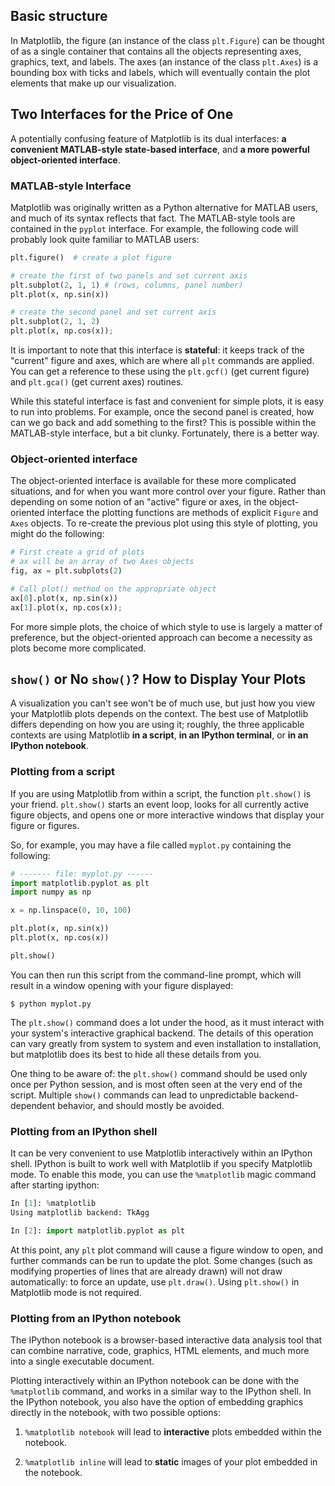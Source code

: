 ## Basic structure

In Matplotlib, the figure (an instance of the class `plt.Figure`) can be thought of as a single container that contains all the objects representing axes, graphics, text, and labels. The axes (an instance of the class `plt.Axes`) is a bounding box with ticks and labels, which will eventually contain the plot elements that make up our visualization.

## Two Interfaces for the Price of One

A potentially confusing feature of Matplotlib is its dual interfaces: **a convenient MATLAB-style state-based interface**, and **a more powerful object-oriented interface**.

### MATLAB-style Interface

Matplotlib was originally written as a Python alternative for MATLAB users, and much of its syntax reflects that fact. The MATLAB-style tools are contained in the `pyplot` interface. For example, the following code will probably look quite familiar to MATLAB users:

```python
plt.figure()  # create a plot figure

# create the first of two panels and set current axis
plt.subplot(2, 1, 1) # (rows, columns, panel number)
plt.plot(x, np.sin(x))

# create the second panel and set current axis
plt.subplot(2, 1, 2)
plt.plot(x, np.cos(x));
```

It is important to note that this interface is **stateful**: it keeps track of the "current" figure and axes, which are where all `plt` commands are applied. You can get a reference to these using the `plt.gcf()` (get current figure) and `plt.gca()` (get current axes) routines.

While this stateful interface is fast and convenient for simple plots, it is easy to run into problems. For example, once the second panel is created, how can we go back and add something to the first? This is possible within the MATLAB-style interface, but a bit clunky. Fortunately, there is a better way.

### Object-oriented interface

The object-oriented interface is available for these more complicated situations, and for when you want more control over your figure. Rather than depending on some notion of an "active" figure or axes, in the object-oriented interface the plotting functions are methods of explicit `Figure` and `Axes` objects. To re-create the previous plot using this style of plotting, you might do the following:

```python
# First create a grid of plots
# ax will be an array of two Axes objects
fig, ax = plt.subplots(2)

# Call plot() method on the appropriate object
ax[0].plot(x, np.sin(x))
ax[1].plot(x, np.cos(x));
```

For more simple plots, the choice of which style to use is largely a matter of preference, but the object-oriented approach can become a necessity as plots become more complicated. 

## `show()` or No `show()`? How to Display Your Plots

A visualization you can't see won't be of much use, but just how you view your Matplotlib plots depends on the context. The best use of Matplotlib differs depending on how you are using it; roughly, the three applicable contexts are using Matplotlib **in a script**, **in an IPython terminal**, or **in an IPython notebook**.

### Plotting from a script

If you are using Matplotlib from within a script, the function `plt.show()` is your friend. `plt.show()` starts an event loop, looks for all currently active figure objects, and opens one or more interactive windows that display your figure or figures.

So, for example, you may have a file called `myplot.py` containing the following:

```python
# ------- file: myplot.py ------
import matplotlib.pyplot as plt
import numpy as np

x = np.linspace(0, 10, 100)

plt.plot(x, np.sin(x))
plt.plot(x, np.cos(x))

plt.show()
```

You can then run this script from the command-line prompt, which will result in a window opening with your figure displayed:

```
$ python myplot.py
```

The `plt.show()` command does a lot under the hood, as it must interact with your system's interactive graphical backend. The details of this operation can vary greatly from system to system and even installation to installation, but matplotlib does its best to hide all these details from you.

One thing to be aware of: the `plt.show()` command should be used only once per Python session, and is most often seen at the very end of the script. Multiple `show()` commands can lead to unpredictable backend-dependent behavior, and should mostly be avoided.

### Plotting from an IPython shell

It can be very convenient to use Matplotlib interactively within an IPython shell. IPython is built to work well with Matplotlib if you specify Matplotlib mode. To enable this mode, you can use the `%matplotlib` magic command after starting ipython:

```python
In [1]: %matplotlib
Using matplotlib backend: TkAgg

In [2]: import matplotlib.pyplot as plt
```

At this point, any `plt` plot command will cause a figure window to open, and further commands can be run to update the plot. Some changes (such as modifying properties of lines that are already drawn) will not draw automatically: to force an update, use `plt.draw()`. Using `plt.show()` in Matplotlib mode is not required.

### Plotting from an IPython notebook

The IPython notebook is a browser-based interactive data analysis tool that can combine narrative, code, graphics, HTML elements, and much more into a single executable document.

Plotting interactively within an IPython notebook can be done with the `%matplotlib` command, and works in a similar way to the IPython shell. In the IPython notebook, you also have the option of embedding graphics directly in the notebook, with two possible options:

1. `%matplotlib notebook` will lead to **interactive** plots embedded within the notebook.

2. `%matplotlib inline` will lead to **static** images of your plot embedded in the notebook.
